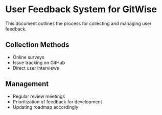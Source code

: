 # User Feedback System for GitWise

This document outlines the process for collecting and managing user feedback.

## Collection Methods

- Online surveys
- Issue tracking on GitHub
- Direct user interviews

## Management

- Regular review meetings
- Prioritization of feedback for development
- Updating roadmap accordingly